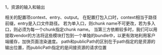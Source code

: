 1，资源的输入和输出

相关的配置项context、entry、output。
在配置打包入口时，context相当于路径前缀，entry是入口文件路径。
若为单入口，则chunk name不可更改，若为多入口，则必须为每一个chunk指定chunk name。
当第三方依赖较多时，我们可以用提取vendor的方法将这些模块打包到一个单独的bundle中，以更有效地利用客户端缓存，加快页面渲染速度。
path和publicPath的区别在于path指定的是资源的输出位置，而publicPath指定的是间接资源的请求位置